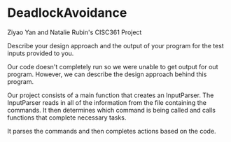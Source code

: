 # DeadlockAvoidance

Ziyao Yan and Natalie Rubin's CISC361 Project

Describe your design approach and the output of your program for the test inputs provided to you.

Our code doesn't completely run so we were unable to get output for out program. However, we can describe the design approach behind this program. 

Our project consists of a main function that creates an InputParser. The InputParser reads in all of the information from the file containing the commands. It then determines which command is being called and calls functions that complete necessary tasks.

It parses the commands and then completes actions based on the code.

